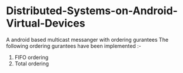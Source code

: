 # Distributed-Systems-on-Android-Virtual-Devices
A android based multicast messanger with ordering gurantees
The following ordering gurantees have been implemented :-
1. FIFO ordering
2. Total ordering
